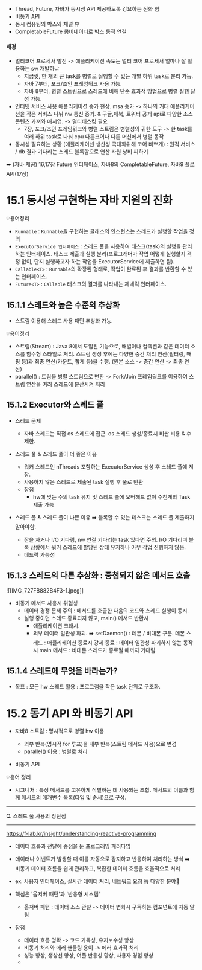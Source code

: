 * Thread, Future, 자바가 동시성 API 제공하도록 강요하는 진화 힘
* 비동기 API
* 동시 컴퓨팅의 박스와 채널 뷰
* CompletableFuture 콤비네이터로 박스 동적 연결

#### 배경
* 멀티코어 프로세서 발전 -> 애플리케이션 속도는 멀티 코어 프로세서 얼마나 잘 활용하는 sw 개발하냐 
	* 지금껏, 한 개의 큰 task를 병렬로 실행할 수 있는 개별 하위 task로 분리 가능.
	* 자바 7부터, 포크/조인 프레임워크 사용 가능.
	* 자바 8부터, 병렬 스트림으로 스레드에 비해 단순 효과적 방법으로 병렬 실행 달성 가능.
* 인터넷 서비스 사용 애플리케이션 증가 현상. msa 증가 -> 하나의 거대 애플리케이션을 작은 서비스 나눠 nw 통신 증가.
	& 구글,페북, 트위터 공개 api로 다양한 소스 콘텐츠 가져와 매시업. -> 멀티태스킹 필요
	* 7장, 포크/조인 프레임워크와 병렬 스트림은 병렬성의 귀한 도구 -> 한 task를 여러 하위 task로 나눠 cpu 다른코어나 다른 머신에서 병렬 동작
* 동시성 필요하는 상황 (애플리케이션 생산성 극대화위해 코어 바쁘게) : 원격 서비스 / db 결과 기다리는 스레드 블록함으로 연산 자원 낭비 피하기

➡️ (자바 제공) 16,17장 Future 인터페이스, 자바8의 CompletableFuture, 자바9 플로API(17장)


# 15.1 동시성 구현하는 자바 지원의 진화

💡용어정리
* `Runnable` : `Runnable`을 구현하는 클래스의 인스턴스는 스레드가 실행할 작업을 정의
* `ExecutorService 인터페이스` : 스레드 풀을 사용하여 태스크(task)의 실행을 관리하는 인터페이스. 태스크 제출과 실행 분리(프로그래머가 작업 어떻게 실행할지 걱정 없이, 단지 실행하고자 하는 작업을 ExecutorService에 제출하면 됨).
* `Callable<T>` :  `Runnable`의 확장된 형태로, 작업이 완료된 후 결과를 반환할 수 있는 인터페이스.
* `Future<T>` : `Callable` 태스크의 결과를 나타내는 제네릭 인터페이스.

##  15.1.1 스레드와 높은 수준의 추상화
* 스트림 이용해 스레드 사용 패턴 추상화 가능.

💡용어정리
* 스트림(Stream) : Java 8에서 도입된 기능으로, 배열이나 컬렉션과 같은 데이터 소스를 함수형 스타일로 처리. 스트림 생성 후에는 다양한 중간 처리 연산(필터링, 매핑 등)과 최종 연산(카운트, 합계 등)을 수행. (원본 소스 -> 중간 연산 -> 최종 연산)
* parallel() : 트림을 병렬 스트림으로 변환 -> Fork/Join 프레임워크를 이용하여 스트림 연산을 여러 스레드에 분산시켜 처리

##  15.1.2 Executor와 스레드 풀
* 스레드 문제
	* 자바 스레드는 직접 os 스레드에 접근. os 스레드 생성/종료시 비싼 비용 & 수 제한.

* 스레드 풀 & 스레드 풀이 더 좋은 이유
	* 워커 스레드인 nThreads 포함하는 ExecutorService 생성 후 스레드 풀에 저장.
	* 사용하지 않은 스레드로 제출된 task 실행 후 풀로 반환
	* 장점
		* hw에 맞는 수의 task 유지 및 스레드 풀에 오버헤드 없이 수천개의 Task 제출 가능

* 스레드 풀 & 스레드 풀이 나쁜 이유 ➡️ 블록할 수 있는 테스크는 스레드 풀 제출하지 말아야함.
	*  잠을 자거나 I/O 기다림, nw 연결 기다리는 task 있다면 주의.
		I/O 기다리며 블록 상황에서 워커 스레드에 할당된 상태 유지하나 아무 작업 진행하지 않음.
	 * 데드락 가능성
	
##  15.1.3 스레드의 다른 추상화 : 중첩되지 않은 메서드 호출
![[IMG_727FB882B4F3-1.jpeg]]
* 비동기 메서드 사용시 위험성
	* 데이터 경쟁 문제 주의 : 메서드를 호출한 다음의 코드와 스레드 실행이 동시.
	* 실행 중이던 스레드 종료되지 않고, main() 메서드 반환시
		* 애플리케이션 크래시. 
		* 외부 데이터 일관성 파괴.
➡️ setDaemon() : 데몬 / 비대몬 구분.
	데몬 스레드 : 애플리케이션 종료시 강제 종료 : 데이터 일관성 파괴하지 않는 동작시
	main 메서드 : 비대몬 스레드가 종료될 때까지 기다림.

##  15.1.4 스레드에 무엇을 바라는가?
* 목표 : 모든 hw 스레드 활용 : 프로그램을 작은 task 단위로 구조화.

#  15.2 동기 API 와 비동기 API
* 자바8 스트림 : 명시적으로 병렬 hw 이용
	* 외부 반복(명시적 for 루프)을 내부 반복(스트림 메서드 사용)으로 변경
	* parallel() 이용 : 병렬로 처리

* 비동기 API


💡용어 정리
* 시그니처 : 특정 메서드를 고유하게 식별하는 데 사용되는 조합. 메서드의 이름과 함께 메서드의 매개변수 목록(타입 및 순서)으로 구성.






----
Q. 스레드 풀 사용의 장단점





---
https://f-lab.kr/insight/understanding-reactive-programming

* 데이터 흐름과 전달에 중점을 둔 프로그래밍 패러다임
* 데이터나 이벤트가 발생할 때 이를 자동으로 감지하고 반응하여 처리하는 방식
	➡️ 비동기 데이터 흐름을 쉽게 관리하고, 복잡한 데이터 흐름을 효율적으로 처리
* ex. 사용자 인터페이스, 실시간 데이터 처리, 네트워크 요청 등 다양한 분야

* 핵심은 '옵저버 패턴'과 '반응형 시스템'
	* 옵저버 패턴 : 데이터 소스 관찰 -> 데이터 변화시 구독하는 컴포넌트에 자동 알림

* 장점
	* 데이터 흐름 명확 -> 코드 가독성, 유지보수성 향상
	* 비동기 처리와 에러 핸들링 용이 -> 에러 효과적 처리
	* 성능 향상, 생상선 향상, 어플 반응성 향상, 사용자 경험 향상
	* 